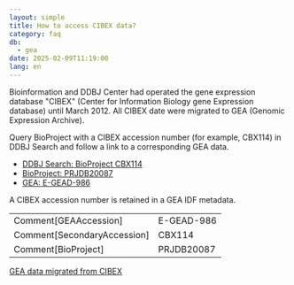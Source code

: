 ```yaml
---
layout: simple
title: How to access CIBEX data?
category: faq
db:
  - gea
date: 2025-02-09T11:19:00
lang: en
---
```


Bioinformation and DDBJ Center had operated the gene expression database "CIBEX" (Center for Information Biology gene Expression database) until March 2012. All CIBEX date were migrated to GEA (Genomic Expression Archive).   

Query BioProject with a CIBEX accession number (for example, CBX114) in DDBJ Search and follow a link to a corresponding GEA data.

* [DDBJ Search: BioProject CBX114](https://ddbj.nig.ac.jp/search?query=%22CBX114%22&isPartOf=%5B%22BioProject%22%5D)
* [BioProject: PRJDB20087](https://ddbj.nig.ac.jp/search/entry/bioproject/PRJDB20087)
* [GEA: E-GEAD-986](https://ddbj.nig.ac.jp/public/ddbj_database/gea/experiment/E-GEAD-000/E-GEAD-986/)

A CIBEX accession number is retained in a GEA IDF metadata.

<table class="table_faq">
  <tbody>
    <tr>
      <td>Comment[GEAAccession]</td> 
      <td>E-GEAD-986</td>
    </tr>
    <tr>
      <td>Comment[SecondaryAccession]</td> 
      <td>CBX114</td> 
    </tr>    
    <tr>
      <td>Comment[BioProject]</td> 
      <td>PRJDB20087</td> 
    </tr>    
  </tbody>
</table>

[GEA data migrated from CIBEX](https://ddbj.nig.ac.jp/search?query=%22CIBEX%22&isPartOf=%5B%22BioProject%22%5D)


